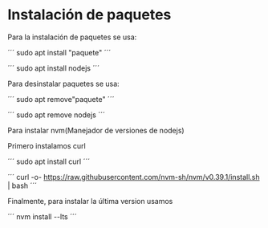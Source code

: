 # Instalación de paquetes

Para la instalación de paquetes se usa:

´´´
sudo apt install "paquete"
´´´

´´´
sudo apt install nodejs
´´´

Para desinstalar paquetes se usa:

´´´
sudo apt remove"paquete"
´´´

´´´
sudo apt remove nodejs
´´´

Para instalar nvm(Manejador de versiones de nodejs)

Primero instalamos curl

´´´
sudo apt install curl
´´´

´´´
curl -o- https://raw.githubusercontent.com/nvm-sh/nvm/v0.39.1/install.sh | bash
´´´

Finalmente, para instalar la última version usamos

´´´
nvm install --lts
´´´